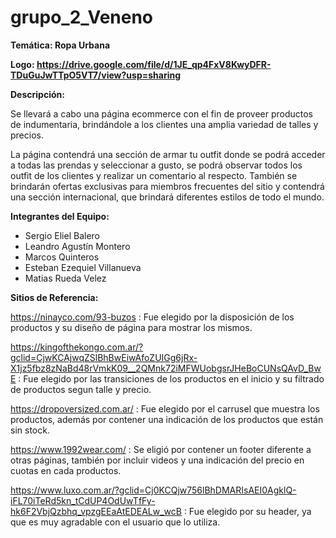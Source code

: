 # grupo_2_Veneno

**Temática: Ropa Urbana**

**Logo: https://drive.google.com/file/d/1JE_qp4FxV8KwyDFR-TDuGuJwTTpO5VT7/view?usp=sharing**

**Descripción:**

Se llevará a cabo una página ecommerce con el fin de proveer productos de indumentaria, brindándole a los clientes una amplia variedad de talles y precios.

La página contendrá una sección de armar tu outfit donde se podrá acceder a todas las prendas y seleccionar a gusto, se podrá observar todos los outfit de los clientes y realizar un comentario al respecto. También se brindarán ofertas exclusivas para miembros frecuentes del sitio y contendrá una sección internacional, que brindará diferentes estilos de todo el mundo.


**Integrantes del Equipo:**

- Sergio Eliel Balero
- Leandro Agustín Montero
- Marcos Quinteros
- Esteban Ezequiel Villanueva
- Matias Rueda Velez

**Sitios de Referencia:**

https://ninayco.com/93-buzos : Fue elegido por la disposición de los productos y su diseño de página para mostrar los mismos.

https://kingofthekongo.com.ar/?gclid=CjwKCAjwqZSlBhBwEiwAfoZUIGg6jRx-X1jz5fbz8zNaBd48rVmkK09__2QMnk72iMFWUobgsrJHeBoCUNsQAvD_BwE : Fue elegido por las transiciones de los productos en el inicio y su filtrado de productos segun talle y precio.

https://dropoversized.com.ar/ : Fue elegido por el carrusel que muestra los productos, además por contener una indicación de los productos que están sin stock.

https://www.1992wear.com/ : Se eligió por contener un footer diferente a otras páginas, también por incluir videos y una indicación del precio en cuotas en cada productos.

https://www.luxo.com.ar/?gclid=Cj0KCQjw756lBhDMARIsAEI0AgklQ-iFL70iTeRd5kn_tCdUP4OdUwTfFy-hk6F2VbjQzbhq_vpzgEEaAtEDEALw_wcB :  Fue elegido por su header, ya que es muy agradable con el usuario que lo utiliza.
